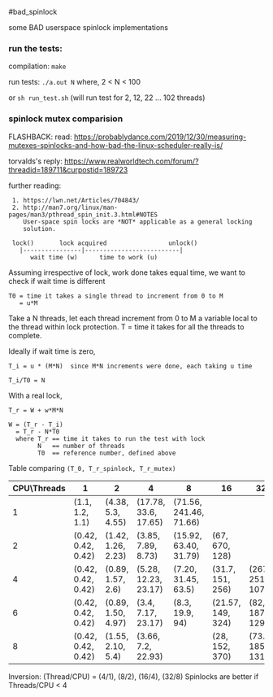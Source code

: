 #bad_spinlock

some BAD userspace spinlock implementations

### run the tests:
compilation: `make`

run tests: `./a.out N`   where,  2 < N < 100

or  `sh run_test.sh`
(will run test for 2, 12, 22 ... 102 threads)


### spinlock mutex comparision
 FLASHBACK:
 read: https://probablydance.com/2019/12/30/measuring-mutexes-spinlocks-and-how-bad-the-linux-scheduler-really-is/
 
 torvalds's reply: https://www.realworldtech.com/forum/?threadid=189711&curpostid=189723
 
 further reading:
 
     1. https://lwn.net/Articles/704843/
     2. http://man7.org/linux/man-pages/man3/pthread_spin_init.3.html#NOTES
        User-space spin locks are *NOT* applicable as a general locking
        solution.

```
 lock()       lock acquired                 unlock()
   |----------------|--------------------------|
      wait time (w)      time to work (u)
```

 Assuming irrespective of lock, work done takes equal time, we want to check
 if wait time is different

 ```
 T0 = time it takes a single thread to increment from 0 to M
    = u*M
 ```

 Take a N threads, let each thread increment from 0 to M a variable local to
 the thread within lock protection.
 T = time it takes for all the threads to complete.

 Ideally if wait time is zero,
 ```
 T_i = u * (M*N)  since M*N increments were done, each taking u time

 T_i/T0 = N
 ```

 With a real lock,
 ```
 T_r = W + w*M*N

 W = (T_r - T_i)
   = T_r - N*T0
   where T_r == time it takes to run the test with lock
         N   == number of threads
         T0  == reference number, defined above
 ```

 Table comparing ```(T_0, T_r_spinlock, T_r_mutex)```

| CPU\Threads | 1                  | 2                  | 4                    | 8                      | 16                | 32                 |
|-------------|--------------------|--------------------|----------------------|------------------------|-------------------|--------------------|
| 1           | (1.1, 1.2, 1.1)    | (4.38, 5.3, 4.55)  | (17.78, 33.6, 17.65) | (71.56, 241.46, 71.66) |                   |                    |
| 2           | (0.42, 0.42, 0.42) | (1.42, 1.26, 2.23) | (3.85, 7.89, 8.73)   | (15.92, 63.40, 31.79)  | (67, 670, 128)    |                    |
| 4           | (0.42, 0.42, 0.42) | (0.89, 1.57, 2.6)  | (5.28, 12.23, 23.17) | (7.20, 31.45, 63.5)    | (31.7, 151, 256)  | (267, 2513, 1073)  |
| 6           | (0.42, 0.42, 0.42) | (0.89, 1.50, 4.97) | (3.4, 7.17, 23.17)   | (8.3, 19.9, 94)        | (21.57, 149, 324) | (82, 1872, 1298)   |
| 8           | (0.42, 0.42, 0.42) | (1.55, 2.10, 5.4)  | (3.66, 7.2, 22.93)   |                        | (28, 152, 370)    | (73.1, 1855, 1317) |

Inversion: (Thread/CPU) = (4/1), (8/2), (16/4), (32/8)
Spinlocks are better if Threads/CPU < 4
